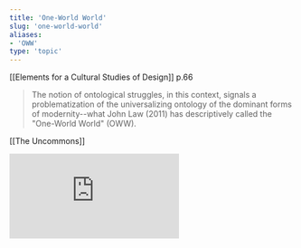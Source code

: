 ```yaml
---
title: 'One-World World'
slug: 'one-world-world'
aliases:
- 'OWW'
type: 'topic'
---
```


[[Ele­ments for a Cultural Studies of Design]] p.66
>The notion of ontological struggles, in this context, signals a problematization of the universalizing ontology of the dominant forms of modernity--what John Law (2011) has descriptively called the "One-­World World" (OWW).

[[The Uncommons]]

![](https://static.meri.garden/6529a4a47a6c105a6c864d1b6d17f536.pdf)